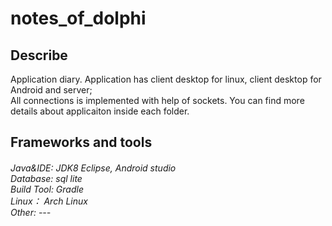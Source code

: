 # notes_of_dolphi

<h2>Describe</h2>
 Application diary. Application has client desktop for linux, client desktop for Android and server;<br>
 All connections is implemented with help of sockets. You can find more details about applicaiton inside each folder.

<h2>Frameworks and tools</h2>

<h6>
    Java&IDE: JDK8 Eclipse, Android studio<br>
    Database: sql lite <br>
    Build Tool: Gradle<br>
    Linux： Arch Linux<br>
    Other: ---<br>
</h6>
